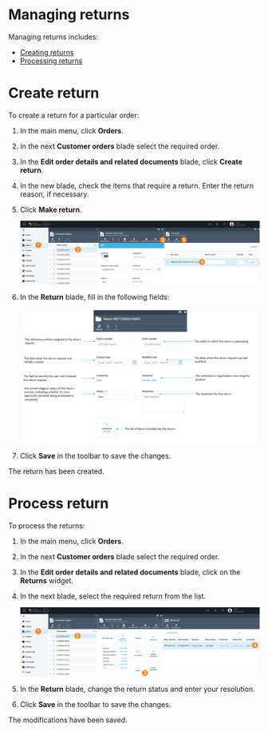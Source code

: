 # Managing returns

Managing returns includes:

* [Creating returns](managing-returns.md#create-return)
* [Processing returns](managing-returns.md#process-return)

# Create return

To create a return for a particular order:

1. In the main menu, click **Orders**.
1. In the next **Customer orders** blade select the required order.
1. In the **Edit order details and related documents** blade, click **Create return**.
1. In the new blade, check the items that require a return. Enter the return reason, if necessary.
1. Click **Make return**.

    ![Creating a return](media/make-return-1.png)

1. In the **Return** blade, fill in the following fields:

    ![Return specification](media/make-return-2.png)

1. Сlick **Save** in the toolbar to save the changes.

The return has been created.

# Process return

To process the returns:

1. In the main menu, click **Orders**.
1. In the next **Customer orders** blade select the required order.
1. In the **Edit order details and related documents** blade, click on the **Returns** widget.
1. In the next blade, select the required return from the list.

    ![Return processing](media/return-processing.png)

1. In the **Return** blade, change the return status and enter your resolution.
1. Click **Save** in the toolbar to save the changes.

The modifications have been saved.